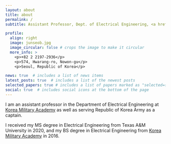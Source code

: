 ```yaml
---
layout: about
title: about
permalink: /
subtitle: Assistant Professor, Dept. of Electrical Engineering, <a href='https://kma.ac.kr:461/kma/427/subview.do'>Korea Military Academy</a>.

profile:
  align: right
  image: junseob.jpg
  image_circular: false # crops the image to make it circular
  more_info: >
    <p>+82 2 2197-2936</p>
    <p>574, Hwarang-ro, Nowon-gu</p>
    <p>Seoul, Republic of Korea</p>

news: true  # includes a list of news items
latest_posts: true  # includes a list of the newest posts
selected_papers: true # includes a list of papers marked as "selected={true}"
social: true  # includes social icons at the bottom of the page
---
```



I am an assistant professor in the Department of Electrical Engineering at <a href='https://kma.ac.kr:461/kma/427/subview.do'>Korea Military Academy</a> as well as serving Republic of Korea Army as a captain.

I received my MS degree in Electrical Engineering from Texas A&M University in 2020, and my BS degree in Electrical Engineering from <a href='https://kma.ac.kr:461/kma/427/subview.do'>Korea Military Academy</a> in 2016.
